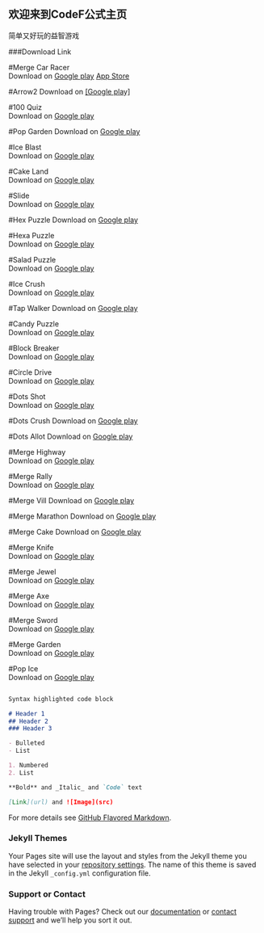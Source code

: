 ## 欢迎来到CodeF公式主页

简单又好玩的益智游戏


###Download Link

#Merge Car Racer	
Download on [Google play](https://play.google.com/store/apps/details?id=com.codef.mergecarracer) [App Store](https://itunes.apple.com/app/id1469533028)

#Arrow2	
Download on [[Google play]](https://play.google.com/store/apps/details?id=com.codef.arrow2)

#100 Quiz	
Download on [Google play](https://play.google.com/store/apps/details?id=com.codef.hundredquiz)

#Pop Garden	
Download on [Google play](https://play.google.com/store/apps/details?id=com.codef.popgarden)

#Ice Blast	
Download on [Google play](https://play.google.com/store/apps/details?id=com.codef.iceblast)

#Cake Land	
Download on [Google play](https://play.google.com/store/apps/details?id=com.codef.cakeland)

#Slide	
Download on [Google play](https://play.google.com/store/apps/details?id=com.codef.slideandcrush)

#Hex Puzzle	
Download on [Google play](https://play.google.com/store/apps/details?id=com.codef.hexpuzzle)

#Hexa Puzzle	
Download on [Google play](https://play.google.com/store/apps/details?id=com.codef.hexapuzzle)

#Salad Puzzle	
Download on [Google play](https://play.google.com/store/apps/details?id=com.codef.saladpuzzle)

#Ice Crush	
Download on [Google play](https://play.google.com/store/apps/details?id=com.codef.blockpuzzleice)

#Tap Walker	
Download on [Google play](https://play.google.com/store/apps/details?id=com.codef.tapwalker)

#Candy Puzzle	
Download on [Google play](https://play.google.com/store/apps/details?id=com.codef.candypuzzle)

#Block Breaker	
Download on [Google play](https://play.google.com/store/apps/details?id=com.codef.blockbreaker)

#Circle Drive	
Download on [Google play](https://play.google.com/store/apps/details?id=com.codef.circledrive)

#Dots Shot	
Download on [Google play](https://play.google.com/store/apps/details?id=com.codef.dotsshot)

#Dots Crush	
Download on [Google play](https://play.google.com/store/apps/details?id=com.codef.dotscrush)

#Dots Allot	
Download on [Google play](https://play.google.com/store/apps/details?id=com.codef.dotsallot)

#Merge Highway	
Download on [Google play](https://play.google.com/store/apps/details?id=com.codef.goldenhighway)

#Merge Rally	
Download on [Google play](https://play.google.com/store/apps/details?id=com.codef.mergerally)

#Merge Vill	
Download on [Google play](https://play.google.com/store/apps/details?id=com.codef.mergevill)

#Merge Marathon	
Download on [Google play](https://play.google.com/store/apps/details?id=com.codef.mergemarathon)

#Merge Cake	
Download on [Google play](https://play.google.com/store/apps/details?id=com.codef.mergecake)

#Merge Knife	
Download on [Google play](https://play.google.com/store/apps/details?id=com.codef.mergeknife)

#Merge Jewel	
Download on [Google play](https://play.google.com/store/apps/details?id=com.codef.mergegems)

#Merge Axe	
Download on [Google play](https://play.google.com/store/apps/details?id=com.codef.mergeaxe)

#Merge Sword	
Download on [Google play](https://play.google.com/store/apps/details?id=com.codef.mergesword)

#Merge Garden	
Download on [Google play](https://play.google.com/store/apps/details?id=com.codef.mergeslice)

#Pop Ice	
Download on [Google play](https://play.google.com/store/apps/details?id=com.codef.popice)


```markdown

Syntax highlighted code block

# Header 1
## Header 2
### Header 3

- Bulleted
- List

1. Numbered
2. List

**Bold** and _Italic_ and `Code` text

[Link](url) and ![Image](src)
```

For more details see [GitHub Flavored Markdown](https://guides.github.com/features/mastering-markdown/).

### Jekyll Themes

Your Pages site will use the layout and styles from the Jekyll theme you have selected in your [repository settings](https://github.com/52Codef/52Codef.github.io/settings). The name of this theme is saved in the Jekyll `_config.yml` configuration file.

### Support or Contact

Having trouble with Pages? Check out our [documentation](https://help.github.com/categories/github-pages-basics/) or [contact support](https://github.com/contact) and we’ll help you sort it out.
